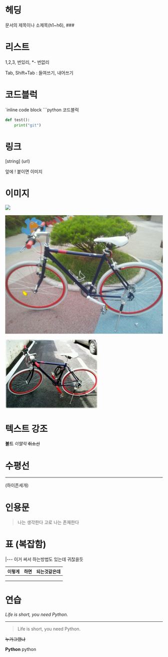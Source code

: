 # 헤딩

문서의 제목이나 소제목(h1~h6), ###



# 리스트

1,2,3, 번있리, *- 번없리

Tab, Shift+Tab : 들여쓰기, 내어쓰기



# 코드블럭

`inline code block ```python 코드블럭



```python
def test():
	print("git")
```

# 링크

[string] (url)

앞에 ! 붙이면 이미지

# 이미지

<img src="C:/Users/kys/Desktop/TIL/test.assets/IMG_1100.JPG">

![](markdown.assets/IMG_1100.JPG)

![](markdown.assets/IMG_1057.JPG)



# 텍스트 강조

**볼드** *이탤릭*  ~~취소선~~



# 수평선

---

(하이픈세개)



# 인용문

> 나는 생각한다 고로 나는 존재한다



# 표 (복잡함)

|--- 이거 써서 하는방법도 있는데 귀찮을듯

| 이렇게 | 하면 | 되는것같은데 |
| :----: | :--: | :----------: |
|        |      |              |
|        |      |              |
|        |      |              |



# 연습

*Life is short, you need Python.*

---

> Life is short, you need Python.

~~누가그랬냐~~

**Python** python
